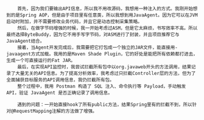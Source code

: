         首先，因为我们要输出API信息，所以我不用改源码，我想用一种注入的方式。我刚开始想到的是Spring AOP，但是由于项目里有任意类，所以我想到用JavaAgent。因为它可以在JVM启动时附加，并不需要修改业务代码，并且它是动态控制采集策略。
        然后，在做字节码增强的时候，我一开始考虑过ASM，但是它太麻烦，书写效率不高。所以最终选择ByteBuddy，因为它不用手写字节码，对ASM进行了封装，并且项目推荐它与JavaAgent结合。
        接着，当Agent开发完成后，我需要把它打包成一个独立的JAR文件，能直接用-javaagent方式加载。我用的是Maven Shade Plugin，它的好处是能把所有依赖都打进去，生成一个可直接运行的Fat JAR。
        最后，在实现API监控时，我尝试拦截所有包中以org.javaweb开头的方法调用，结果记录了大量无关的API信息。为了提高分析效率，我考虑过只拦截Controller层的方法，但为了全面捕获目标服务的API调用信息，我仍拦截所有包。
        整个过程中，我用 Postman 构造了 SQL 注入、命令执行等 Payload，手动触发 API，验证 JavaAgent 是否正确记录了调用信息。

        遇到的问题：一开始直接hook了所有public方法，结果Spring里有的拦截不到，所以针对@RequestMapping注解的方法做了增强。

